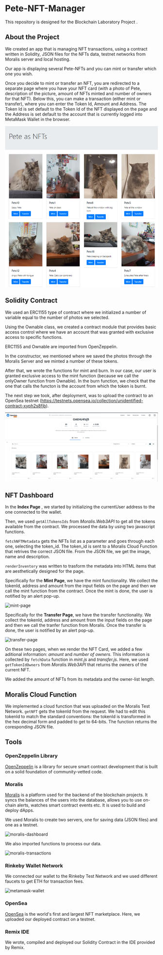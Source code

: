 # Pete-NFT-Manager

This repository is designed for the Blockchain Laboratory Project .

## About the Project

We created an app that is managing NFT transactions, using a contract written in Solidity, JSON files for the NFTs data, testnet networks from Moralis server and local hosting.

Our app is displaying several Pete-NFTs and you can mint or transfer which one you wish. 

Once you decide to mint or transfer an NFT, you are redirected to a separate page where you have your NFT card (with a photo of Pete, description of the picture, amount of NFTs minted and number of owners for that NFT). Below this, you can make a transaction (either mint or transfer), where you can enter the Token Id, Amount and Address. The Token Id is set default to the Token Id of the NFT displayed on the page and the Address is set default to the account that is currently logged into MetaMask Wallet in the browser.

![Pete-Nft-Manager](https://github.com/alexandraburu23/Pete-NFT-Manager/blob/master/descriptions/indexPage.png)

## Solidity Contract

We used an ERC1155 type of contract where we initialized a number of variable equal to the number of photos we selected.

Using the Ownable class, we created a contract module that provides basic access control where we have an account that was granted with exclusive access to specific functions.

ERC1155 and Ownable are imported from OpenZeppelin.

In the constructor, we mentioned where we saved the photos through the Moralis Server and we minted a number of these tokens.

After that, we wrote the functions for mint and burn. In our case, our user is granted exclusive access to the mint function (because we call the onlyOwner function from Ownable).
In the burn function, we check that the one that calls the functon is the account from which the token is burnt.

The next step we took, after deployment, was to upload the contract to an OpenSea testnet (https://testnets.opensea.io/collection/unidentified-contract-xyph2s8fjb).

![opensea-contract](https://github.com/alexandraburu23/Pete-NFT-Manager/blob/master/descriptions/openSea.png)

## NFT Dashboard 

In the __Index Page__ , we started by initializing the currentUser address to the one connected to the wallet. 

Then, we used ```getAllTokensIds``` from _Moralis.Web3API_ to get all the tokens available from the contract. We processed the data by using two javascript functions.

```fetchNFTMetadata``` gets the NFTs list as a parameter and goes through each one, selecting the token_id. The token_id is sent to a Moralis Cloud Function that retrives the correct JSON file. From the JSON file, we get the image, name and description. 

```renderInventory``` was written to trasform the metadata into HTML items that are aesthetically designed for the page.

Specifically for the __Mint Page__, we have the mint functionality. We collect the tokenId, address and amount from the input fields on the page and then we call the mint function from the contract. Once the mint is done, the user is notified by an alert pop-up.

![mint-page](https://github.com/alexandraburu23/Pete-NFT-Manager/blob/master/descriptions/mintPage.png)


Specifically for the __Transfer Page__, we have the transfer functionality. We collect the tokenId, address and amount from the input fields on the page and then we call the tranfer function from Moralis. Once the transfer is done, the user is notified by an alert pop-up.

![transfer-page](https://github.com/alexandraburu23/Pete-NFT-Manager/blob/master/descriptions/transferPage.png)

On these two pages, when we render the NFT Card, we added a few aditional information: _amount_ and _number of owners_. This information is collected by ```fetchData``` function in _mint.js_ and _transfer.js_. Here, we used ```getTokenIdOwners``` from  _Moralis.Web3API_ that returns the owners of the current NFT. 

We added the amount of NFTs from its metadata and the owner-list length.


## Moralis Cloud Function

We implemented a cloud function that was uploaded on the Moralis Test Network.
```getNFT``` gets the tokenId from the request. We had to edit this tokenId to match the standard conventions: the tokenId is transformed in the hex decimal form and padded to get to 64-bits. The function returns the coresponding JSON file.

## Tools

### OpenZeppelin Library

[OpenZeppelin](https://github.com/OpenZeppelin/openzeppelin-contracts) is a library for secure smart contract development that is built on a solid foundation of community-vetted code.


### Moralis

[Moralis](https://moralis.io/) is a platform used for the backend of the blockchain projects. It syncs the balances of the users into the database, allows you to use on-chain alerts, watches smart contract events etc. It is used to build and deploy dApps.

We used Moralis to create two servers, one for saving data (JSON files) and one as a testnet.

![moralis-dashboard](https://github.com/alexandraburu23/Pete-NFT-Manager/blob/master/descriptions/dashboard.png)

We also imported functions to process our data.

![moralis-transactions](https://github.com/alexandraburu23/Pete-NFT-Manager/blob/master/descriptions/moralisTransactions.png)

### Rinkeby Wallet Network

We connected our wallet to the Rinkeby Test Network and we used different faucets to get ETH for transaction fees.

![metamask-wallet](https://github.com/alexandraburu23/Pete-NFT-Manager/blob/master/descriptions/metamask.png)

### OpenSea

[OpenSea](https://opensea.io/) is the world's first and largest NFT marketplace. Here, we uploaded our deployed contract on a testnet.

### Remix IDE

We wrote, compiled and deployed our Solidity Contract in the IDE provided by Remix. 





